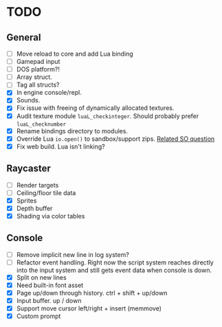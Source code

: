 # TODO
## General
- [ ] Move reload to core and add Lua binding
- [ ] Gamepad input
- [ ] DOS platform?!
- [ ] Array struct.
- [ ] Tag all structs?
- [x] In engine console/repl.
- [x] Sounds.
- [x] Fix issue with freeing of dynamically allocated textures.
- [x] Audit texture module `luaL_checkinteger`. Should probably prefer `luaL_checknumber`
- [x] Rename bindings directory to modules.
- [x] Override Lua `io.open()` to sandbox/support zips. [Related SO question](https://stackoverflow.com/questions/20715652/how-to-wrap-the-io-functions-in-lua-to-prevent-the-user-from-leaving-x-directory)
- [x] Fix web build. Lua isn't linking?

## Raycaster
- [ ] Render targets
- [ ] Ceiling/floor tile data
- [x] Sprites
- [x] Depth buffer
- [x] Shading via color tables

## Console
- [ ] Remove implicit new line in log system?
- [ ] Refactor event handling. Right now the script system reaches directly into the input system and still gets event data when console is down.
- [x] Split on new lines
- [x] Need built-in font asset
- [x] Page up/down through history. ctrl + shift + up/down
- [x] Input buffer. up / down
- [x] Support move cursor left/right + insert (memmove)
- [x] Custom prompt